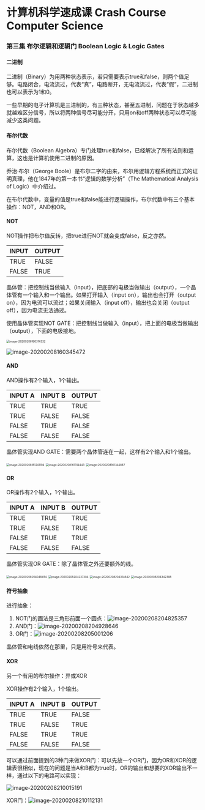 

# 计算机科学速成课 Crash Course Computer Science

### 第三集 布尔逻辑和逻辑门 Boolean Logic & Logic Gates

#### 二进制

二进制（Binary）为用两种状态表示，若只需要表示true和false，则两个值足够。电路闭合，电流流过，代表“真”，电路断开，无电流流过，代表“假”，二进制也可以表示为1和0。

一些早期的电子计算机是三进制的，有三种状态，甚至五进制，问题在于状态越多就越难区分信号，所以将两种信号尽可能分开，只用on和off两种状态可以尽可能减少这类问题。

#### 布尔代数

布尔代数（Boolean Algebra）专门处理true和false，已经解决了所有法则和运算，这也是计算机使用二进制的原因。

乔治·布尔（George Boole）是布尔二字的由来，布尔用逻辑方程系统而正式的证明真理，他在1847年的第一本书“逻辑的数学分析”（The Mathematical Analysis of Logic）中介绍过。

在布尔代数中，变量的值是true和false能进行逻辑操作，布尔代数中有三个基本操作：NOT，AND和OR。

#### NOT

NOT操作把布尔值反转，把true进行NOT就会变成false，反之亦然。

| INPUT | OUTPUT |
| ----- | ------ |
| TRUE  | FALSE  |
| FALSE | TRUE   |

晶体管：把控制线当做输入（input），把底部的电极当做输出（output），一个晶体管有一个输入和一个输出。如果打开输入（input on），输出也会打开（output on），因为电流可以流过；如果关闭输入（input off），输出也会关闭（output off），因为电流无法通过。

使用晶体管实现NOT GATE：把控制线当做输入（input），把上面的电极当做输出（output），下面的电极接地。

<img src=".\image\image-20200208160314332.png" alt="image-20200208160314332" style="zoom:50%;" />

![image-20200208160345472](https://github.com/WilliamWuLH/My-notes-about-CCCS/blob/master/image/image-20200208160345472.png)

#### AND

AND操作有2个输入，1个输出。

| INPUT A | INPUT B | OUTPUT |
| ------- | ------- | ------ |
| TRUE    | TRUE    | TRUE   |
| TRUE    | FALSE   | FALSE  |
| FALSE   | TRUE    | FALSE  |
| FALSE   | FALSE   | FALSE  |

晶体管实现AND GATE：需要两个晶体管连在一起，这样有2个输入和1个输出。

<img src=".\image\image-20200208161241194.png" alt="image-20200208161241194" style="zoom:50%;" />

<img src=".\image\image-20200208161314443.png" alt="image-20200208161314443" style="zoom:50%;" />

<img src=".\image\image-20200208161344867.png" alt="image-20200208161344867" style="zoom:50%;" />

#### OR

OR操作有2个输入，1个输出。

| INPUT A | INPUT B | OUTPUT |
| ------- | ------- | ------ |
| TRUE    | TRUE    | TRUE   |
| TRUE    | FALSE   | TRUE   |
| FALSE   | TRUE    | TRUE   |
| FALSE   | FALSE   | FALSE  |

晶体管实现OR GATE：除了晶体管之外还要额外的线。

<img src=".\image\image-20200208204048454.png" alt="image-20200208204048454" style="zoom:50%;" />

<img src=".\image\image-20200208204237304.png" alt="image-20200208204237304" style="zoom:50%;" />

<img src=".\image\image-20200208204314642.png" alt="image-20200208204314642" style="zoom:50%;" />

<img src=".\image\image-20200208204342388.png" alt="image-20200208204342388" style="zoom:50%;" />

#### 符号抽象

进行抽象：

1. NOT门的画法是三角形前面一个圆点：<img src=".\image\image-20200208204825357.png" alt="image-20200208204825357"  />
2. AND门：![image-20200208204928646](https://github.com/WilliamWuLH/My-notes-about-CCCS/blob/master/image/image-20200208204928646.png)
3. OR门：![image-20200208205001206](https://github.com/WilliamWuLH/My-notes-about-CCCS/blob/master/image/image-20200208205001206.png)

晶体管和电线依然在那里，只是用符号来代表。

#### XOR

另一个有用的布尔操作：异或XOR

XOR操作有2个输入，1个输出。

| INPUT A | INPUT B | OUTPUT |
| ------- | ------- | ------ |
| TRUE    | TRUE    | FALSE  |
| TRUE    | FALSE   | TRUE   |
| FALSE   | TRUE    | TRUE   |
| FALSE   | FALSE   | FALSE  |

可以通过前面提到的3种门来做XOR门：可以先放一个OR门，因为OR和XOR的逻辑表很相似，现在的问题是当A和B都为true时，OR的输出和想要的XOR输出不一样，通过以下的电路可以实现：

![image-20200208210015191](https://github.com/WilliamWuLH/My-notes-about-CCCS/blob/master/image/image-20200208210015191.png)

XOR门：<img src=".\image\image-20200208210112131.png" alt="image-20200208210112131"  />
